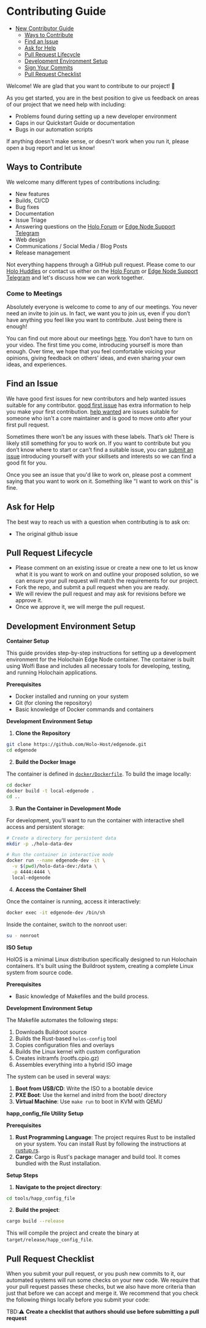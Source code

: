 # Contributing Guide

* [New Contributor Guide](#contributing-guide)
   * [Ways to Contribute](#ways-to-contribute)
   * [Find an Issue](#find-an-issue)
   * [Ask for Help](#ask-for-help)
   * [Pull Request Lifecycle](#pull-request-lifecycle)
   * [Development Environment Setup](#development-environment-setup)
   * [Sign Your Commits](#sign-your-commits)
   * [Pull Request Checklist](#pull-request-checklist)

Welcome! We are glad that you want to contribute to our project! 💖

As you get started, you are in the best position to give us feedback on areas of
our project that we need help with including:

* Problems found during setting up a new developer environment
* Gaps in our Quickstart Guide or documentation
* Bugs in our automation scripts

If anything doesn't make sense, or doesn't work when you run it, please open a
bug report and let us know!

## Ways to Contribute

We welcome many different types of contributions including:

* New features
* Builds, CI/CD
* Bug fixes
* Documentation
* Issue Triage
* Answering questions on the [Holo Forum](https://forum.holo.host/) or [Edge Node Support Telegram](https://t.me/+8JV9ibBHBDpmOTg0)
* Web design
* Communications / Social Media / Blog Posts
* Release management

Not everything happens through a GitHub pull request. Please come to our
[Holo Huddles](https://calendly.com/rob-lyon-holo/holo-huddle-edge-node-support) or contact us either on the [Holo Forum](https://forum.holo.host/) or [Edge Node Support Telegram](https://t.me/+8JV9ibBHBDpmOTg0) and let's discuss how we can work together.

### Come to Meetings

Absolutely everyone is welcome to come to any of our meetings. You never need an
invite to join us. In fact, we want you to join us, even if you don’t have
anything you feel like you want to contribute. Just being there is enough!

You can find out more about our meetings [here](https://forum.holo.host/t/regular-holo-huddle-holo-forge-calls-with-rob/7713). You don’t have to turn on
your video. The first time you come, introducing yourself is more than enough.
Over time, we hope that you feel comfortable voicing your opinions, giving
feedback on others’ ideas, and even sharing your own ideas, and experiences.

## Find an Issue

We have good first issues for new contributors and help wanted issues suitable
for any contributor. [good first issue](https://github.com/Holo-Host/edgenode/issues?q=is%3Aissue%20state%3Aopen%20label%3A%22good%20first%20issue%22) has extra information to
help you make your first contribution. [help wanted](https://github.com/Holo-Host/edgenode/issues?q=state%3Aopen%20label%3A%22help%20wanted%22) are issues
suitable for someone who isn't a core maintainer and is good to move onto after
your first pull request.

Sometimes there won’t be any issues with these labels. That’s ok! There is
likely still something for you to work on. If you want to contribute but you
don’t know where to start or can't find a suitable issue, you can [submit an issue](https://github.com/Holo-Host/edgenode/issues/new) introducing yourself with your skillsets and interests so we can find a good fit for you.

Once you see an issue that you'd like to work on, please post a comment saying
that you want to work on it. Something like "I want to work on this" is fine.

## Ask for Help

The best way to reach us with a question when contributing is to ask on:

* The original github issue

## Pull Request Lifecycle

- Please comment on an existing issue or create a new one to let us know what it is you want to work on and outline your proposed solution, so we can ensure your pull request will match the requirements for our project.
- Fork the repo, and submit a pull request when you are ready.
- We will review the pull request and may ask for revisions before we approve it.
- Once we approve it, we will merge the pull request.

## Development Environment Setup

**Container Setup**

This guide provides step-by-step instructions for setting up a development environment for the Holochain Edge Node container. The container is built using Wolfi Base and includes all necessary tools for developing, testing, and running Holochain applications.

**Prerequisites**

- Docker installed and running on your system
- Git (for cloning the repository)
- Basic knowledge of Docker commands and containers

**Development Environment Setup**

1. **Clone the Repository**

```bash
git clone https://github.com/Holo-Host/edgenode.git
cd edgenode
```

2. **Build the Docker Image**

The container is defined in [`docker/Dockerfile`](docker/Dockerfile:1). To build the image locally:

```bash
cd docker
docker build -t local-edgenode .
cd ..
```

3. **Run the Container in Development Mode**

For development, you'll want to run the container with interactive shell access and persistent storage:

```bash
# Create a directory for persistent data
mkdir -p ./holo-data-dev

# Run the container in interactive mode
docker run --name edgenode-dev -it \
  -v $(pwd)/holo-data-dev:/data \
  -p 4444:4444 \
  local-edgenode
```

4. **Access the Container Shell**

Once the container is running, access it interactively:

```bash
docker exec -it edgenode-dev /bin/sh
```

Inside the container, switch to the nonroot user:

```bash
su - nonroot
```

**ISO Setup**

HolOS is a minimal Linux distribution specifically designed to run Holochain containers. It's built using the Buildroot system, creating a complete Linux system from source code.

**Prerequisites**

- Basic knowledge of Makefiles and the build process.

**Development Environment Setup**

The Makefile automates the following steps:

1. Downloads Buildroot source
2. Builds the Rust-based `holos-config` tool
3. Copies configuration files and overlays
4. Builds the Linux kernel with custom configuration
5. Creates initramfs (rootfs.cpio.gz)
6. Assembles everything into a hybrid ISO image

The system can be used in several ways:

1. **Boot from USB/CD**: Write the ISO to a bootable device
2. **PXE Boot**: Use the kernel and initrd from the boot/ directory
3. **Virtual Machine**: Use `make run` to boot in KVM with QEMU

__happ_config_file Utility Setup__

**Prerequisites**

1. **Rust Programming Language**: The project requires Rust to be installed on your system. You can install Rust by following the instructions at [rustup.rs](https://rustup.rs/).
2. **Cargo**: Cargo is Rust's package manager and build tool. It comes bundled with the Rust installation.

**Setup Steps**

1. **Navigate to the project directory**:

```bash
cd tools/happ_config_file
```

2. **Build the project**:

```bash
cargo build --release
```

This will compile the project and create the binary at `target/release/happ_config_file`.

## Pull Request Checklist

When you submit your pull request, or you push new commits to it, our automated
systems will run some checks on your new code. We require that your pull request
passes these checks, but we also have more criteria than just that before we can
accept and merge it. We recommend that you check the following things locally
before you submit your code:

TBD:⚠️ **Create a checklist that authors should use before submitting a pull request**